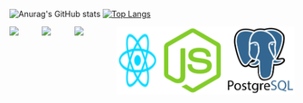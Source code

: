 ![Anurag's GitHub stats](https://github-readme-stats.vercel.app/api?username=Guilherm3souzaA&show_icons=true&theme=tokyonight)
[![Top Langs](https://github-readme-stats.vercel.app/api/top-langs/?username=Guilherm3souzaA&show_icons=true&theme=tokyonight)](https://github.com/Guilherm3souzaA/github-readme-stats)

<div style="display:flex; flex-direction:row;">
<img style="width:100px;" src="https://raw.githubusercontent.com/abranhe/programming-languages-logos/30a0ecf99188be99a3c75a00efb5be61eca9c382/src/html/html.svg">
<img style="width:100px" src="https://raw.githubusercontent.com/get-icon/geticon/fc0f660daee147afb4a56c64e12bde6486b73e39/icons/css-3.svg">
  <img style="width:130px" src="https://upload.wikimedia.org/wikipedia/commons/thumb/b/ba/Javascript_badge.svg/1200px-Javascript_badge.svg.png">
  <img style="width:130px" src="https://raw.githubusercontent.com/vscode-icons/vscode-icons/33ca2911696d1c4d34bf193971b87b46a07514d4/icons/file_type_reactjs.svg">
   <img style="width:120px" src="https://raw.githubusercontent.com/devicons/devicon/1119b9f84c0290e0f0b38982099a2bd027a48bf1/icons/nodejs/nodejs-original.svg">
  <img style="width:120px" src="https://raw.githubusercontent.com/cncf/landscape/3fc3b47c3c75987e432b058e0dc06facd721dbfa/hosted_logos/postgre-sql.svg">
  
  
 
</div>

